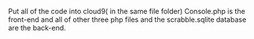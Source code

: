 Put all of the code into cloud9( in the same file folder)
Console.php is the front-end and all of other three php files and the scrabble.sqlite database are the back-end.
